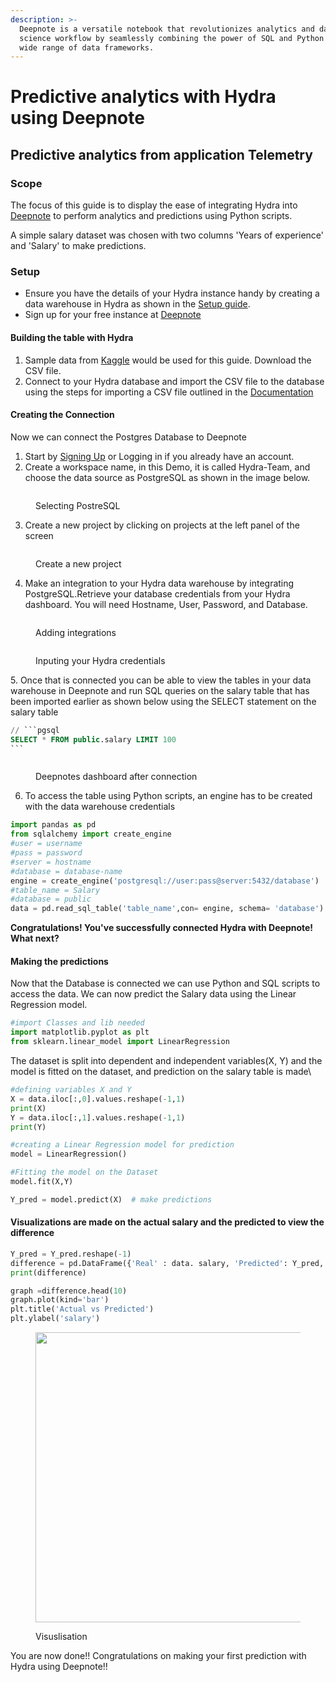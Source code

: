 ```yaml
---
description: >-
  Deepnote is a versatile notebook that revolutionizes analytics and data
  science workflow by seamlessly combining the power of SQL and Python with a
  wide range of data frameworks.
---
```


# Predictive analytics with Hydra using Deepnote

## Predictive analytics from application Telemetry



### Scope

The focus of this guide is to display the ease of integrating Hydra into [Deepnote](https://deepnote.com/docs) to perform analytics and predictions using Python scripts.

A simple salary dataset was chosen with two columns 'Years of experience' and 'Salary' to make predictions.

### Setup

* Ensure you have the details of your Hydra instance handy by creating a data warehouse in Hydra as shown in the [Setup guide](https://docs.hydra.so/getting-started/setup-guide).
* Sign up for your free instance at [Deepnote](https://deepnote.com/sign-up)

#### Building the table with Hydra

1. Sample data from [Kaggle](https://www.kaggle.com/datasets/rsadiq/salary) would be used for this guide. Download the CSV file.
2. Connect to your Hydra database and import the CSV file to the database using the steps for importing a CSV file outlined in the [Documentation](https://docs.hydra.so/centralize-data/load/from-local-csv-file)

#### Creating the Connection

Now we can connect the Postgres Database to Deepnote

1. Start by [Signing Up](https://deepnote.com/sign-up) or Logging in if you already have an account.
2. Create a workspace name, in this Demo, it is called Hydra-Team, and choose the data source as PostgreSQL as shown in the image below.

<figure><img src="../../.gitbook/assets/.predictive-analytics/datasource.png" alt=""><figcaption><p>Selecting PostreSQL</p></figcaption></figure>

3. Create a new project by clicking on projects at the left panel of the screen

<figure><img src="../../.gitbook/assets/.predictive-analytics/create project.png" alt=""><figcaption><p>Create a new project</p></figcaption></figure>

4. Make an integration to your Hydra data warehouse by integrating PostgreSQL.Retrieve your database credentials from your Hydra dashboard. You will need Hostname, User, Password, and Database.

<figure><img src="../../.gitbook/assets/.predictive-analytics/Integrating postgres.png" alt=""><figcaption><p>Adding integrations</p></figcaption></figure>

<figure><img src="../../.gitbook/assets/.predictive-analytics/connecting postgres.png" alt=""><figcaption><p>Inputing your Hydra credentials</p></figcaption></figure>

5\. Once that is connected you can be able to view the tables in your data warehouse in Deepnote and run SQL queries on the salary table that has been imported earlier as shown below using the SELECT statement on the salary table

````sql
// ```pgsql
SELECT * FROM public.salary LIMIT 100
```
````

<figure><img src="../../.gitbook/assets/.predictive-analytics/Hydra dashboard.png" alt=""><figcaption><p>Deepnotes dashboard after connection</p></figcaption></figure>

6. To access the table using Python scripts, an engine has to be created with the data warehouse credentials

```python
import pandas as pd
from sqlalchemy import create_engine
#user = username
#pass = password
#server = hostname
#database = database-name
engine = create_engine('postgresql://user:pass@server:5432/database')
#table_name = Salary
#database = public
data = pd.read_sql_table('table_name',con= engine, schema= 'database')
```

**Congratulations! You've successfully connected Hydra with Deepnote! What next?**

#### Making the predictions

Now that the Database is connected we can use Python and SQL scripts to access the data. We can now predict the Salary data using the Linear Regression model.&#x20;

```python
#import Classes and lib needed
import matplotlib.pyplot as plt
from sklearn.linear_model import LinearRegression

```

The dataset is split into dependent and independent variables(X, Y) and the model is fitted on the dataset, and prediction on the salary table  is made\


```python
#defining variables X and Y
X = data.iloc[:,0].values.reshape(-1,1)
print(X)
Y = data.iloc[:,1].values.reshape(-1,1)
print(Y)
```

```python
#creating a Linear Regression model for prediction
model = LinearRegression()

#Fitting the model on the Dataset
model.fit(X,Y)

Y_pred = model.predict(X)  # make predictions

```



#### Visualizations are made on the actual salary and the predicted to view the difference

```python
Y_pred = Y_pred.reshape(-1)
difference = pd.DataFrame({'Real' : data. salary, 'Predicted': Y_pred, })
print(difference)
```

```python
graph =difference.head(10)
graph.plot(kind='bar')
plt.title('Actual vs Predicted')
plt.ylabel('salary')
```

<figure><img src="../../.gitbook/assets/.predictive-analytics/Output.png" alt="" width="464"><figcaption><p>Visuslisation</p></figcaption></figure>

You are now done!! Congratulations on making your first prediction with Hydra using Deepnote!!
